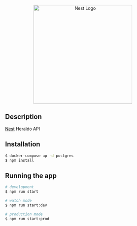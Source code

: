 <p align="center">
  <a href="http://nestjs.com/" target="blank"><img src="https://nestjs.com/img/logo_text.svg" width="320" alt="Nest Logo" /></a>
</p>

[circleci-image]: https://img.shields.io/circleci/build/github/nestjs/nest/master?token=abc123def456
[circleci-url]: https://circleci.com/gh/nestjs/nest


## Description

[Nest](https://github.com/nestjs/nest) Heraldo API

## Installation

```bash
$ docker-compose up -d postgres
$ npm install
```

## Running the app

```bash
# development
$ npm run start

# watch mode
$ npm run start:dev

# production mode
$ npm run start:prod
```
